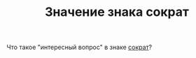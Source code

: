 ﻿---
title: "Значение знака сократ"
se.owner.user_id: 188116
se.owner.display_name: "hedgehogues"
se.owner.link: "https://ru.meta.stackoverflow.com/users/188116/hedgehogues"
se.link: "https://ru.meta.stackoverflow.com/questions/10358/%d0%97%d0%bd%d0%b0%d1%87%d0%b5%d0%bd%d0%b8%d0%b5-%d0%b7%d0%bd%d0%b0%d0%ba%d0%b0-%d1%81%d0%be%d0%ba%d1%80%d0%b0%d1%82"
se.question_id: 10358
se.post_type: question
---
<p>Что такое "интересный вопрос" в знаке <a href="https://ru.stackoverflow.com/help/badges/89/socratic">сократ</a>?</p>
